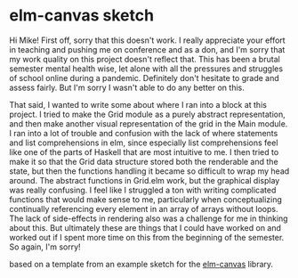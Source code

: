 # elm-canvas sketch

Hi Mike! First off, sorry that this doesn't work. I really appreciate your effort in teaching and pushing me on conference and as a don, and I'm sorry that my work quality on this project doesn't reflect that. This has been a brutal semester mental health wise, let alone with all the pressures and struggles of school online during a pandemic. Definitely don't hesitate to grade and assess fairly. But I'm sorry I wasn't able to do any better on this.

That said, I wanted to write some about where I ran into a block at this project. I tried to make the Grid module as a purely abstract representation, and then make another visual representation of the grid in the Main module. I ran into a lot of trouble and confusion with the lack of where statements and list comprehensions in elm, since especially list comprehensions feel like one of the parts of Haskell that are most intuitive to me. I then tried to make it so that the Grid data structure stored both the renderable and the state, but then the functions handling it became so difficult to wrap my head around. The abstract functions in Grid.elm work, but the graphical display was really confusing. I feel like I struggled a ton with writing complicated functions that would make sense to me, particularly when conceptualizing continually referencing every element in an array of arrays without loops. The lack of side-effects in rendering also was a challenge for me in thinking about this. But ultimately these are things that I could have worked on and worked out if I spent more time on this from the beginning of the semester. So again, I'm sorry!

based on a template from an example sketch for the [elm-canvas](https://package.elm-lang.org/packages/joakin/elm-canvas/latest/) library.

